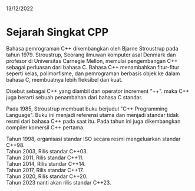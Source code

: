  13/12/2022
 # Sejarah Singkat CPP
 Bahasa pemrograman C++ dikembangkan oleh Bjarne Stroustrup pada tahun 1979. Stroustrup, Seorang ilmuwan komputer asal Denmark dan profesor di Universitas Carnegie Mellon, memulai pengembangan C++ sebagai perluasan dari bahasa C.
 Bahasa C++ menambahkan fitur-fitur seperti kelas, polimorfisme, dan pemrograman berbasis objek ke dalam bahasa C, membuatnya lebih fleksibel dan kuat.

 Disebut sebagai C++ yang diambil dari operator increment "++". maka C++ juga berarti sebuah penambahan dari bahasa C standar.

 Pada 1985, Stroustrup membuat buku berjudul "C++ Programming Language". Buku ini menjadi referensi utama dan menjadi standar tidak resmi dari bahasa C++ pada saat itu.
 Pada tahun ini juga dikembangkan compiler komersil C++ pertama.

 Tahun 1998, organisasi standar ISO secara resmi mengeluarkan standar C++98.    
 Tahun 2003, Rilis standar C++03.   
 Tahun 2011, Rilis standar C++11.   
 Tahun 2014, Rilis standar C++14.   
 Tahun 2017, Rilis standar C++17.   
 Tahun 2020, Rilis standar C++20.   
 Tahun 2023 nanti akan rilis standar C++23. 